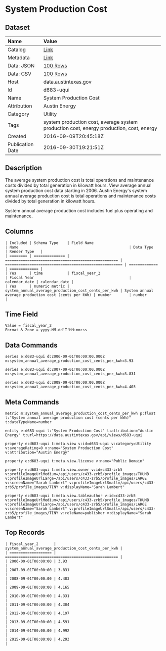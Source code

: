 # System Production Cost

## Dataset

| Name | Value |
| :--- | :---- |
| Catalog | [Link](https://catalog.data.gov/dataset/system-production-cost) |
| Metadata | [Link](https://data.austintexas.gov/api/views/d683-uqui) |
| Data: JSON | [100 Rows](https://data.austintexas.gov/api/views/d683-uqui/rows.json?max_rows=100) |
| Data: CSV | [100 Rows](https://data.austintexas.gov/api/views/d683-uqui/rows.csv?max_rows=100) |
| Host | data.austintexas.gov |
| Id | d683-uqui |
| Name | System Production Cost |
| Attribution | Austin Energy |
| Category | Utility |
| Tags | system production cost, average system production cost, energy production, cost, energy |
| Created | 2016-09-09T20:45:18Z |
| Publication Date | 2016-09-30T19:21:51Z |

## Description

The average system production cost is total operations and maintenance costs divided by total generation in kilowatt hours. View average annual system production cost data starting in 2006. Austin Energy's system annual average production cost is total operations and maintenance costs divided by total generation in kilowatt hours. 

System annual average production cost includes fuel plus operating and maintenance.

## Columns

```ls
| Included | Schema Type    | Field Name                                          | Name                                                  | Data Type     | Render Type   |
| ======== | ============== | =================================================== | ===================================================== | ============= | ============= |
| Yes      | time           | fiscal_year_2                                       | Fiscal Year                                           | calendar_date | calendar_date |
| Yes      | numeric metric | system_annual_average_production_cost_cents_per_kwh | System annual average production cost (cents per kWh) | number        | number        |
```

## Time Field

```ls
Value = fiscal_year_2
Format & Zone = yyyy-MM-dd'T'HH:mm:ss
```

## Data Commands

```ls
series e:d683-uqui d:2006-09-01T00:00:00.000Z m:system_annual_average_production_cost_cents_per_kwh=3.93

series e:d683-uqui d:2007-09-01T00:00:00.000Z m:system_annual_average_production_cost_cents_per_kwh=3.831

series e:d683-uqui d:2008-09-01T00:00:00.000Z m:system_annual_average_production_cost_cents_per_kwh=4.403
```

## Meta Commands

```ls
metric m:system_annual_average_production_cost_cents_per_kwh p:float l:"System annual average production cost (cents per kWh)" t:dataTypeName=number

entity e:d683-uqui l:"System Production Cost" t:attribution="Austin Energy" t:url=https://data.austintexas.gov/api/views/d683-uqui

property e:d683-uqui t:meta.view v:id=d683-uqui v:category=Utility v:averageRating=0 v:name="System Production Cost" v:attribution="Austin Energy"

property e:d683-uqui t:meta.view.license v:name="Public Domain"

property e:d683-uqui t:meta.view.owner v:id=c433-zrb5 v:profileImageUrlMedium=/api/users/c433-zrb5/profile_images/THUMB v:profileImageUrlLarge=/api/users/c433-zrb5/profile_images/LARGE v:screenName="Sarah Lambert" v:profileImageUrlSmall=/api/users/c433-zrb5/profile_images/TINY v:displayName="Sarah Lambert"

property e:d683-uqui t:meta.view.tableauthor v:id=c433-zrb5 v:profileImageUrlMedium=/api/users/c433-zrb5/profile_images/THUMB v:profileImageUrlLarge=/api/users/c433-zrb5/profile_images/LARGE v:screenName="Sarah Lambert" v:profileImageUrlSmall=/api/users/c433-zrb5/profile_images/TINY v:roleName=publisher v:displayName="Sarah Lambert"
```

## Top Records

```ls
| fiscal_year_2       | system_annual_average_production_cost_cents_per_kwh | 
| =================== | =================================================== | 
| 2006-09-01T00:00:00 | 3.93                                                | 
| 2007-09-01T00:00:00 | 3.831                                               | 
| 2008-09-01T00:00:00 | 4.403                                               | 
| 2009-09-01T00:00:00 | 4.165                                               | 
| 2010-09-01T00:00:00 | 4.331                                               | 
| 2011-09-01T00:00:00 | 4.304                                               | 
| 2012-09-01T00:00:00 | 4.197                                               | 
| 2013-09-01T00:00:00 | 4.591                                               | 
| 2014-09-01T00:00:00 | 4.992                                               | 
| 2015-09-01T00:00:00 | 4.293                                               | 
```